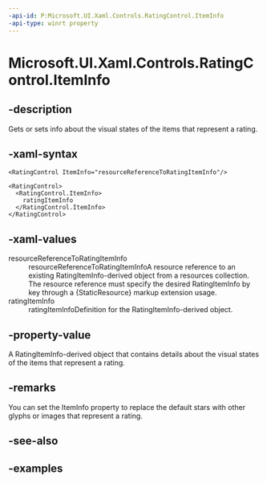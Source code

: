 ```yaml
---
-api-id: P:Microsoft.UI.Xaml.Controls.RatingControl.ItemInfo
-api-type: winrt property
---
```


<!-- Property syntax.
public RatingItemInfo ItemInfo { get;  set; }
-->

# Microsoft.UI.Xaml.Controls.RatingControl.ItemInfo

## -description

Gets or sets info about the visual states of the items that represent a rating.

## -xaml-syntax

```xaml
<RatingControl ItemInfo="resourceReferenceToRatingItemInfo"/>
```

```xaml
<RatingControl>
  <RatingControl.ItemInfo>
    ratingItemInfo
  </RatingControl.ItemInfo>
</RatingControl>
```

## -xaml-values

<dl><dt>resourceReferenceToRatingItemInfo</dt><dd>resourceReferenceToRatingItemInfoA resource reference to an existing RatingItemInfo-derived object from a resources collection. The resource reference must specify the desired RatingItemInfo by key through a {StaticResource} markup extension usage.</dd>
<dt>ratingItemInfo</dt><dd>ratingItemInfoDefinition for the RatingItemInfo-derived object.</dd>
</dl>

## -property-value

A RatingItemInfo-derived object that contains details about the visual states of the items that represent a rating.

## -remarks

You can set the ItemInfo property to replace the default stars with other glyphs or images that represent a rating.

## -see-also

## -examples

